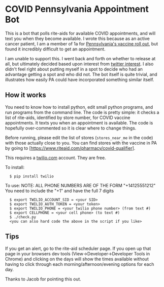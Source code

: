 # COVID Pennsylvania Appointment Bot

This is a bot that polls rite-aids for available COVID appointments, and will
text you when they become available. I wrote this because as an active cancer
patient, I am a member of 1a for [Pennsylvania's vaccine roll
out](https://www.health.pa.gov/topics/disease/coronavirus/Vaccine/Pages/Vaccine.aspx),
but found it incredibly difficult to get an appointment.

I am unable to support this. I went back and forth on whether to release at all,
but ultimately decided based upon interest from [twitter
interest](https://twitter.com/thedavidbrumley). I also didn't feel right about
putting myself in a spot to decide who had an advantage getting a spot and who
did not. The bot itself is quite trivial, and illustrates how easily PA could
have incorporated something similar itself.



## How it works

You need to know how to install python, edit small python programs, and run
programs from the command line. The code is pretty simple: it checks a list of
rite-aids, identified by store number, for COVID vaccine appointments. It texts
you when an appointment is available.  The code is hopefully over-commented so
it is clear where to change things. 

Before running, please edit the list of stores (`stores_near_me` in the code)
with those actually close to you.  You can find stores with the vaccine in PA by
going to [https://www.riteaid.com/pharmacy/covid-qualifier].


This requires a [twilio.com](https://twilio.com) account. They are free.

To install:
```
  $ pip install twilio
```

To use:
  NOTE: ALL PHONE NUMBERS ARE OF THE FORM "+14125551212"
  You need to include the "+1" and have the full 7 digits

```
  $ export TWILIO_ACCOUNT_SID = <your SID>
  $ export TWILIO_AUTH_TOKEN = <your token>
  $ export TWILIO_PHONE = <your twilio phone number> (from text #)
  $ export CELLPHONE = <your cell phone> (to text #)
  $ ./check.py
  <you can also hard code the above in the script if you like>
```
## Tips

If you get an alert, go to the rite-aid scheduler page. If you open up that page
in your browsers dev tools (View->Developer->Developer Tools in Chrome) and
clicking on the days will show the times available without having to click
through each morning/afternoon/evening options for each day.

Thanks to Jacob for pointing this out. 
